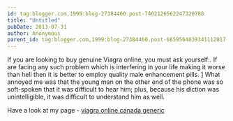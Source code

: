```yaml
---
id: tag:blogger.com,1999:blog-27384460.post-7402126562247320788
title: "Untitled"
pubDate: 2013-07-31
author: Anonymous
parent_id: tag:blogger.com,1999:blog-27384460.post-6659564839341112817
---
```


If you are looking to buy genuine Viagra online,
you must ask yourself:. If are facing any such problem which is interfering in your 
life making it worse than hell then it is better to 
employ quality male enhancement pills. ] What annoyed me was that 
the young man on the other end of the phone was so soft-spoken 
that it was difficult to hear him; plus, because his diction was unintelligible, it was difficult to understand him 
as well.

Have a look at my page - [viagra online canada generic](http://www.unwomencanada.org/vgr/)